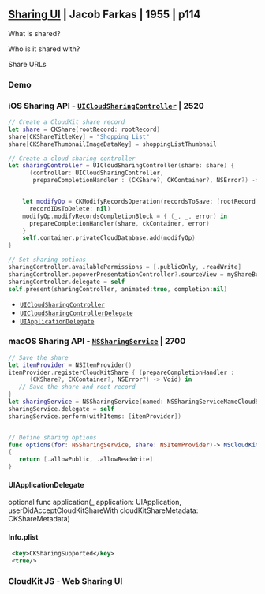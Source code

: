 
## [Sharing UI](4-sharing-ui.md) | Jacob Farkas | 1955 | p114

What is shared?

Who is it shared with?

Share URLs



### Demo


### iOS Sharing API - [`UICloudSharingController`](https://developer.apple.com/reference/uikit/uicloudsharingcontroller) | 2520

```swift
// Create a CloudKit share record
let share = CKShare(rootRecord: rootRecord)
share[CKShareTitleKey] = "Shopping List"
share[CKShareThumbnailImageDataKey] = shoppingListThumbnail

// Create a cloud sharing controller
let sharingController = UICloudSharingController(share: share) {
      (controller: UICloudSharingController,
       prepareCompletionHandler : (CKShare?, CKContainer?, NSError?) -> Void) in


    let modifyOp = CKModifyRecordsOperation(recordsToSave: [rootRecord, share],
      recordIDsToDelete: nil)
    modifyOp.modifyRecordsCompletionBlock = { (_, _, error) in
      prepareCompletionHandler(share, ckContainer, error)
    }
    self.container.privateCloudDatabase.add(modifyOp)
}

// Set sharing options
sharingController.availablePermissions = [.publicOnly, .readWrite]
sharingController.popoverPresentationController?.sourceView = myShareButton
sharingController.delegate = self
self.present(sharingController, animated:true, completion:nil)


```

* [`UICloudSharingController`](https://developer.apple.com/reference/uikit/uicloudsharingcontroller)
* [`UICloudSharingControllerDelegate`](https://developer.apple.com/reference/uikit/uicloudsharingcontrollerdelegate)
* [`UIApplicationDelegate`](https://developer.apple.com/reference/uikit/uiapplicationdelegate)



### macOS Sharing API - [`NSSharingService`](https://developer.apple.com/reference/appkit/nssharingservice) | 2700
 

```swift
// Save the share
let itemProvider = NSItemProvider()
itemProvider.registerCloudKitShare { (prepareCompletionHandler :
      (CKShare?, CKContainer?, NSError?) -> Void) in
   // Save the share and root record
}
let sharingService = NSSharingService(named: NSSharingServiceNameCloudSharing)!
sharingService.delegate = self
sharingService.perform(withItems: [itemProvider])


// Define sharing options
func options(for: NSSharingService, share: NSItemProvider)-> NSCloudKitSharingServiceOptions
{
   return [.allowPublic, .allowReadWrite]
}


```


#### UIApplicationDelegate

optional func application(_ application: UIApplication,
userDidAcceptCloudKitShareWith cloudKitShareMetadata: CKShareMetadata)

#### Info.plist

```xml
 <key>CKSharingSupported</key>
 <true/>
```

### CloudKit JS - Web Sharing UI

